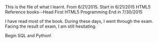 This is the file of what I learnt. From 6/21/2015.
Start in 6/21/2015 
  HTML5 Reference books--Head First HTML5 Programming
End   in 7/30/2015

I have read most of the book. 
During these days, I went through the exam.
Facing the result of exam, I am still hesitating.

Begin SQL and Python!
